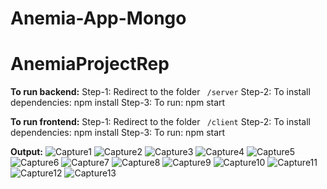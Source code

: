 # Anemia-App-Mongo
# AnemiaProjectRep

**To run backend:**
Step-1: Redirect to the folder ` /server`
Step-2: To install dependencies: npm install
Step-3:  To run: npm start

**To run frontend:**
Step-1: Redirect to the folder ` /client`
Step-2: To install dependencies: npm install
Step-3:  To run: npm start

**Output:**
![Capture1](https://user-images.githubusercontent.com/67535751/163583929-8f07de3b-c878-4e30-806e-4a11a5ba52ad.PNG)
![Capture2](https://user-images.githubusercontent.com/67535751/163583936-d8292212-5559-41fa-bd8d-14a6ef2c09b5.PNG)
![Capture3](https://user-images.githubusercontent.com/67535751/163583940-484cc3cb-6269-470a-acba-39012eed4342.PNG)
![Capture4](https://user-images.githubusercontent.com/67535751/163583947-920b6c2e-e037-4fb4-8356-4b0a7aaf81a1.PNG)
![Capture5](https://user-images.githubusercontent.com/67535751/163583949-564e0ebd-0c65-4252-a47a-eb6f2d64d944.PNG)
![Capture6](https://user-images.githubusercontent.com/67535751/163583956-aa87fbae-024d-4b57-9570-afb8fd2a80da.PNG)
![Capture7](https://user-images.githubusercontent.com/67535751/163583961-212e59a7-353d-4455-8a73-cd90fce8bef6.PNG)
![Capture8](https://user-images.githubusercontent.com/67535751/163583968-2364af53-495c-4562-ab63-fe21e4f3c116.PNG)
![Capture9](https://user-images.githubusercontent.com/67535751/163583971-4163375b-d22b-4d07-89b4-abe7e3ce0157.PNG)
![Capture10](https://user-images.githubusercontent.com/67535751/163583977-2c4ade10-a27a-457c-b6e0-03972c5d2643.PNG)
![Capture11](https://user-images.githubusercontent.com/67535751/163583979-68ccdd8d-b765-408a-9055-67b3bacdf378.PNG)
![Capture12](https://user-images.githubusercontent.com/67535751/163583984-b578c5ab-c7be-4308-9988-e9dbcea2c924.PNG)
![Capture13](https://user-images.githubusercontent.com/67535751/163583989-0977e2dc-0877-4991-9aaa-d7601b90d72d.PNG)
